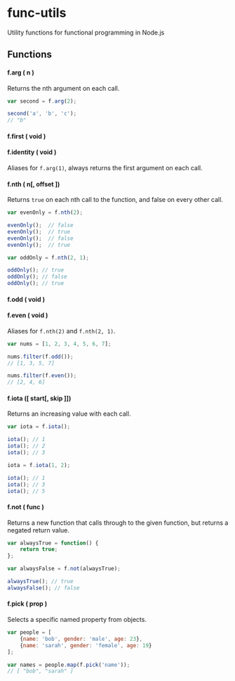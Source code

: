 func-utils
==========

Utility functions for functional programming in Node.js


Functions
---------


#### f.arg ( n )

Returns the nth argument on each call.

```javascript
var second = f.arg(2);

second('a', 'b', 'c');
// "b"
```


#### f.first ( void )
#### f.identity ( void )

Aliases for `f.arg(1)`, always returns the first argument on each call.


#### f.nth ( n[, offset ])

Returns `true` on each nth call to the function, and false on every other call.

```javascript
var evenOnly = f.nth(2);

evenOnly();  // false
evenOnly();  // true
evenOnly();  // false
evenOnly();  // true

var oddOnly = f.nth(2, 1);

oddOnly(); // true
oddOnly(); // false
oddOnly(); // true
```


#### f.odd ( void )
#### f.even ( void )

Aliases for `f.nth(2)` and `f.nth(2, 1)`.

```javascript
var nums = [1, 2, 3, 4, 5, 6, 7];

nums.filter(f.odd());
// [1, 3, 5, 7]

nums.filter(f.even());
// [2, 4, 6]
```


#### f.iota ([ start[, skip ]])

Returns an increasing value with each call.

```javascript
var iota = f.iota();

iota(); // 1
iota(); // 2
iota(); // 3

iota = f.iota(1, 2);

iota(); // 1
iota(); // 3
iota(); // 5
```


#### f.not ( func )

Returns a new function that calls through to the given function, but returns a negated return value.

```javascript
var alwaysTrue = function() {
	return true;
};

var alwaysFalse = f.not(alwaysTrue);

alwaysTrue(); // true
alwaysFalse(); // false
```


#### f.pick ( prop )

Selects a specific named property from objects.

```javascript
var people = [
	{name: 'bob', gender: 'male', age: 23},
	{name: 'sarah', gender: 'female', age: 19}
];

var names = people.map(f.pick('name'));
// [ "bob", "sarah" ]
```

